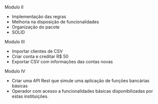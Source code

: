 Modulo II
- Implementação das regras
- Melhoria na disposição de funcionalidades
- Organização do pacote
- SOLID


Modulo III

- Importar clientes de CSV
- Criar conta e creditar R$ 50
- Exportar CSV com informações das contas novas

Modulo IV

- Criar uma API Rest que simule uma aplicação de funções bancárias básicas
- Operador com acesso a funcionalidades básicas disponibilizadas por estas instituições.